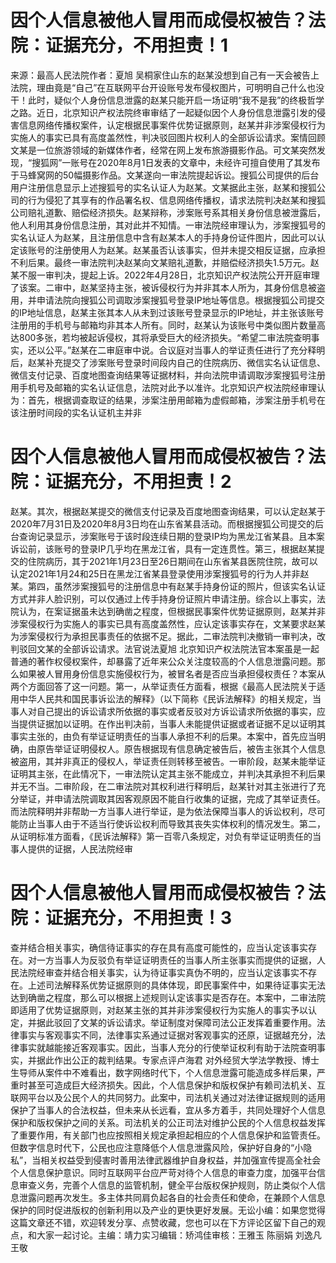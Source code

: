 # 因个人信息被他人冒用而成侵权被告？法院：证据充分，不用担责！1

来源：最高人民法院作者：夏旭 吴桐家住山东的赵某没想到自己有一天会被告上法院，理由竟是“自己”在互联网平台开设账号发布侵权图片，可明明自己什么也没干！此时，疑似个人身份信息泄露的赵某只能开启一场证明“我不是我”的终极哲学之路。近日，北京知识产权法院终审审结了一起疑似因个人身份信息泄露引发的侵害信息网络传播权案件，认定根据民事案件优势证据原则，赵某并非涉案侵权行为实施人的事实已具有高度盖然性，判决驳回图片权利人的全部诉讼请求。案情回顾文某是一位旅游领域的新媒体作者，经常在网上发布旅游摄影作品。可文某突然发现，“搜狐网”一账号在2020年8月1日发表的文章中，未经许可擅自使用了其发布于马蜂窝网的50幅摄影作品。文某遂向一审法院提起诉讼。搜狐公司提供的后台用户注册信息显示上述搜狐号的实名认证人为赵某。文某据此主张，赵某和搜狐公司的行为侵犯了其享有的作品署名权、信息网络传播权，请求法院判决赵某和搜狐公司赔礼道歉、赔偿经济损失。赵某辩称，涉案账号系其相关身份信息被泄露后，他人利用其身份信息注册，其对此并不知情。一审法院经审理认为，涉案搜狐号的实名认证人为赵某，且注册信息中含有赵某本人的手持身份证件图片，因此可以认定该账号的注册使用人为赵某。赵某虽否认该事实，但并未提交相反证据，应承担不利后果。最终一审法院判决赵某向文某赔礼道歉，并赔偿经济损失1.5万元。赵某不服一审判决，提起上诉。2022年4月28日，北京知识产权法院公开开庭审理了该案。二审中，赵某坚持主张，被诉侵权行为并非其本人所为，其身份信息被盗用，并申请法院向搜狐公司调取涉案搜狐号登录IP地址等信息。根据搜狐公司提交的IP地址信息，赵某主张其本人从未到过该账号登录显示的IP地址，并主张该账号注册用的手机号与邮箱均非其本人所有。同时，赵某认为该账号中类似图片数量高达800多张，若均被起诉侵权，其将承受巨大的经济损失。“希望二审法院查明事实，还以公平。”赵某在二审庭审中说。合议庭对当事人的举证责任进行了充分释明后，赵某补充提交了涉案账号登录时间段内自己的住院病历、微信实名认证信息、微信支付记录、百度地图查询结果等证据材料，并向法院申请调取涉案搜狐号注册用手机号及邮箱的实名认证信息，法院对此予以准许。北京知识产权法院经审理认为：首先，根据调查取证的结果，涉案注册用邮箱为虚假邮箱，涉案注册手机号在该注册时间段的实名认证机主并非

# 因个人信息被他人冒用而成侵权被告？法院：证据充分，不用担责！2

赵某。其次，根据赵某提交的微信支付记录及百度地图查询结果，可以认定赵某于2020年7月31日及2020年8月3日均在山东省某县活动。而根据搜狐公司提交的后台查询记录显示，涉案账号于该时段连续日期的登录IP均为黑龙江省某县。且本案诉讼前，该账号的登录IP几乎均在黑龙江省，具有一定连贯性。第三，根据赵某提交的住院病历，其于2021年1月23日至26日期间在山东省某县医院住院，故可以认定2021年1月24和25日在黑龙江省某县登录使用涉案搜狐号的行为人并非赵某。第四，虽然涉案搜狐号的注册信息中有赵某手持身份证的照片，但该实名认证方式并非人脸识别，可以仅通过上传手持身份证照片申请注册。综合以上事实，法院认为，在案证据虽未达到确凿之程度，但根据民事案件优势证据原则，赵某并非涉案侵权行为实施人的事实已具有高度盖然性，应认定该事实存在，文某要求赵某为涉案侵权行为承担民事责任的依据不足。据此，二审法院判决撤销一审判决，改判驳回文某的全部诉讼请求。法官说法夏旭 北京知识产权法院法官本案虽是一起普通的著作权侵权案件，却暴露了近年来公众关注度较高的个人信息泄露问题。那么如果被人冒用身份信息实施侵权行为，被冒名者是否应当承担侵权责任？本案从两个方面回答了这一问题。第一，从举证责任方面看，根据《最高人民法院关于适用中华人民共和国民事诉讼法的解释》（以下简称《民诉法解释》的相关规定，当事人对自己提出的诉讼请求所依据的事实或者反驳对方诉讼请求所依据的事实，应当提供证据加以证明。在作出判决前，当事人未能提供证据或者证据不足以证明其事实主张的，由负有举证证明责任的当事人承担不利的后果。本案中，首先应当明确，由原告举证证明侵权人。原告根据现有信息确定被告后，被告主张其个人信息被盗用，其并非真正的侵权人，举证责任则转移至被告。一审阶段，赵某未能举证证明其主张，在此情况下，一审法院认定其主张不能成立，并判决其承担不利后果并无不当。二审阶段，在二审法院对其权利进行释明后，赵某针对其主张进行了充分举证，并申请法院调取其因客观原因不能自行收集的证据，完成了其举证责任。而法院释明并非帮助一方当事人进行举证，是为依法保障当事人的诉讼权利，尽可能防止当事人由于不适当行使诉讼权利而导致其丧失实体权利的情况发生。第二，从证明标准方面看，《民诉法解释》第一百零八条规定，对负有举证证明责任的当事人提供的证据，人民法院经审

# 因个人信息被他人冒用而成侵权被告？法院：证据充分，不用担责！3

查并结合相关事实，确信待证事实的存在具有高度可能性的，应当认定该事实存在。对一方当事人为反驳负有举证证明责任的当事人所主张事实而提供的证据，人民法院经审查并结合相关事实，认为待证事实真伪不明的，应当认定该事实不存在。上述司法解释系优势证据原则的具体体现，即民事案件中，如果待证事实无法达到确凿之程度，那么可以根据上述规则认定该事实是否存在。本案中，二审法院即适用了优势证据原则，对赵某主张的其并非涉案侵权行为实施人的事实予以认定，并据此驳回了文某的诉讼请求。举证制度对保障司法公正发挥着重要作用。法律事实与客观事实不同，法律事实系通过证据对客观事实的还原，证据越充分，法律事实就越能接近客观事实。因此，当事人充分的行使举证权利有助于法院查明事实，并据此作出公正的裁判结果。专家点评卢海君 对外经贸大学法学教授、博士生导师从案件中不难看出，数字网络时代下，个人信息泄露可能造成多样后果，严重时甚至可造成巨大经济损失。因此，个人信息保护和版权保护有赖司法机关、互联网平台以及公民个人的共同努力。此案中，司法机关通过对法律证据规则的适用保护了当事人的合法权益，但未来从长远看，宜从多方着手，共同处理好个人信息保护和版权保护之间的关系。司法机关的公正司法对维护公民的个人信息权益发挥了重要作用，有关部门也应按照相关规定承担起相应的个人信息保护和监管责任。但数字信息时代下，公民也应注意降低个人信息泄露风险，保护好自身的“小隐私”，当相关权益受到侵害时善用法律武器维护自身权益，并加强宣传提高全社会个人信息保护意识。同时互联网平台应严苛对待个人信息的审查力度，加强平台信息审查义务，完善个人信息的监管机制，健全平台版权保护规则，防止类似个人信息泄露问题再次发生。多主体共同肩负起各自的社会责任和使命，在兼顾个人信息保护的同时促进版权的创新利用以及产业的更快更好发展。无讼小编：如果您觉得这篇文章还不错，欢迎转发分享、点赞收藏，您也可以在下方评论区留下自己的观点，和大家一起讨论。主编：靖力实习编辑：矫鸿佳审核：王雅玉 陈丽娟 刘逸凡 王敬

